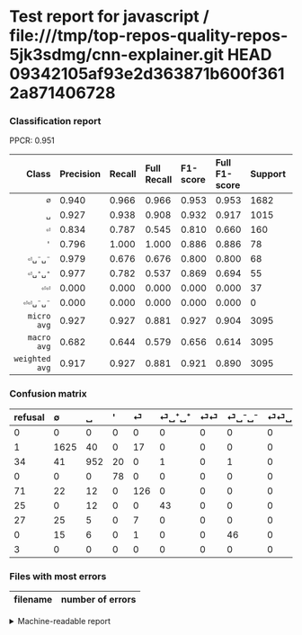# Test report for javascript / file:///tmp/top-repos-quality-repos-5jk3sdmg/cnn-explainer.git HEAD 09342105af93e2d363871b600f3612a871406728

### Classification report

PPCR: 0.951

| Class | Precision | Recall | Full Recall | F1-score | Full F1-score | Support | Full Support | PPCR |
|------:|:----------|:-------|:------------|:---------|:---------|:--------|:-------------|:-----|
| `∅` | 0.940| 0.966| 0.966| 0.953| 0.953| 1682| 1683| 0.999 |
| `␣` | 0.927| 0.938| 0.908| 0.932| 0.917| 1015| 1049| 0.968 |
| `⏎` | 0.834| 0.787| 0.545| 0.810| 0.660| 160| 231| 0.693 |
| `'` | 0.796| 1.000| 1.000| 0.886| 0.886| 78| 78| 1.000 |
| `⏎␣⁻␣⁻` | 0.979| 0.676| 0.676| 0.800| 0.800| 68| 68| 1.000 |
| `⏎␣⁺␣⁺` | 0.977| 0.782| 0.537| 0.869| 0.694| 55| 80| 0.688 |
| `⏎⏎` | 0.000| 0.000| 0.000| 0.000| 0.000| 37| 64| 0.578 |
| `⏎⏎␣⁻␣⁻` | 0.000| 0.000| 0.000| 0.000| 0.000| 0| 3| 0.000 |
| `micro avg` | 0.927| 0.927| 0.881| 0.927| 0.904| 3095| 3256| 0.951 |
| `macro avg` | 0.682| 0.644| 0.579| 0.656| 0.614| 3095| 3256| 0.951 |
| `weighted avg` | 0.917| 0.927| 0.881| 0.921| 0.890| 3095| 3256| 0.951 |

### Confusion matrix

|refusal|  ∅| ␣| '| ⏎| ⏎␣⁺␣⁺| ⏎⏎| ⏎␣⁻␣⁻| ⏎⏎␣⁻␣⁻| 
|:---|:---|:---|:---|:---|:---|:---|:---|:---|
|0 |0 |0 |0 |0 |0 |0 |0 |0 |
|1 |1625 |40 |0 |17 |0 |0 |0 |0 |
|34 |41 |952 |20 |0 |1 |0 |1 |0 |
|0 |0 |0 |78 |0 |0 |0 |0 |0 |
|71 |22 |12 |0 |126 |0 |0 |0 |0 |
|25 |0 |12 |0 |0 |43 |0 |0 |0 |
|27 |25 |5 |0 |7 |0 |0 |0 |0 |
|0 |15 |6 |0 |1 |0 |0 |46 |0 |
|3 |0 |0 |0 |0 |0 |0 |0 |0 |

### Files with most errors

| filename | number of errors|
|:----:|:-----|

<details>
    <summary>Machine-readable report</summary>
```json
{
  "cl_report": {"\u0027": {"f1-score": 0.8863636363636364, "precision": 0.7959183673469388, "recall": 1.0, "support": 78}, "macro avg": {"f1-score": 0.6563547837336847, "precision": 0.6817146082376274, "recall": 0.643728947029574, "support": 3095}, "micro avg": {"f1-score": 0.9273021001615509, "precision": 0.9273021001615509, "recall": 0.9273021001615509, "support": 3095}, "weighted avg": {"f1-score": 0.9209838796023849, "precision": 0.9171285928647585, "recall": 0.9273021001615509, "support": 3095}, "\u2205": {"f1-score": 0.9530791788856304, "precision": 0.9403935185185185, "recall": 0.9661117717003567, "support": 1682}, "\u23ce": {"f1-score": 0.8102893890675242, "precision": 0.8344370860927153, "recall": 0.7875, "support": 160}, "\u23ce\u23ce": {"f1-score": 0.0, "precision": 0.0, "recall": 0.0, "support": 37}, "\u23ce\u23ce\u2423\u207b\u2423\u207b": {"f1-score": 0.0, "precision": 0.0, "recall": 0.0, "support": 0}, "\u23ce\u2423\u207a\u2423\u207a": {"f1-score": 0.8686868686868686, "precision": 0.9772727272727273, "recall": 0.7818181818181819, "support": 55}, "\u23ce\u2423\u207b\u2423\u207b": {"f1-score": 0.8, "precision": 0.9787234042553191, "recall": 0.6764705882352942, "support": 68}, "\u2423": {"f1-score": 0.9324191968658179, "precision": 0.9269717624148004, "recall": 0.9379310344827586, "support": 1015}},
  "cl_report_full": {"\u0027": {"f1-score": 0.8863636363636364, "precision": 0.7959183673469388, "recall": 1.0, "support": 78}, "macro avg": {"f1-score": 0.6136932518793121, "precision": 0.6817146082376274, "recall": 0.5790617307276205, "support": 3256}, "micro avg": {"f1-score": 0.9037946780034639, "precision": 0.9273021001615509, "recall": 0.8814496314496314, "support": 3256}, "weighted avg": {"f1-score": 0.8897599221193826, "precision": 0.9074469532099049, "recall": 0.8814496314496314, "support": 3256}, "\u2205": {"f1-score": 0.952799765464673, "precision": 0.9403935185185185, "recall": 0.9655377302436126, "support": 1683}, "\u23ce": {"f1-score": 0.6596858638743456, "precision": 0.8344370860927153, "recall": 0.5454545454545454, "support": 231}, "\u23ce\u23ce": {"f1-score": 0.0, "precision": 0.0, "recall": 0.0, "support": 64}, "\u23ce\u23ce\u2423\u207b\u2423\u207b": {"f1-score": 0.0, "precision": 0.0, "recall": 0.0, "support": 3}, "\u23ce\u2423\u207a\u2423\u207a": {"f1-score": 0.6935483870967742, "precision": 0.9772727272727273, "recall": 0.5375, "support": 80}, "\u23ce\u2423\u207b\u2423\u207b": {"f1-score": 0.8, "precision": 0.9787234042553191, "recall": 0.6764705882352942, "support": 68}, "\u2423": {"f1-score": 0.9171483622350675, "precision": 0.9269717624148004, "recall": 0.9075309818875119, "support": 1049}},
  "ppcr": 0.9505528255528255
}
```
</details>
